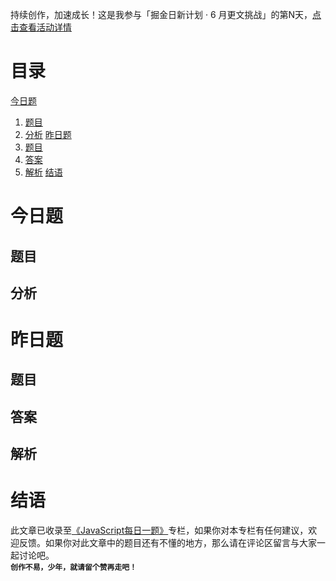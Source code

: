 持续创作，加速成长！这是我参与「掘金日新计划 · 6 月更文挑战」的第N天，[点击查看活动详情](https://juejin.cn/post/7099702781094674468)

# 目录
[今日题](#current-topic)
1. [题目](#c-topic)
2. [分析](#c-explan)
[昨日题](#pre-topic)
1. [题目](#p-topic)
2. [答案](#p-answer)
3. [解析](#p-explain)
[结语](#epilogue)
# <span id='current-topic'>今日题</span>
## <span id='c-topic'>题目</span>

## <span id='c-explan'>分析</span>

# <span id='pre-topic'>昨日题</span>
## <span id='p-topic'>题目</span>

## <span id='p-answer'>答案</span>

## <span id='p-explain'>解析</span>

# <span id='epilogue'>结语</span>
此文章已收录至[《JavaScript每日一题》](https://juejin.cn/column/7095526138415415310)专栏，如果你对本专栏有任何建议，欢迎反馈。如果你对此文章中的题目还有不懂的地方，那么请在评论区留言与大家一起讨论吧。<br/>**``创作不易，少年，就请留个赞再走吧！``**